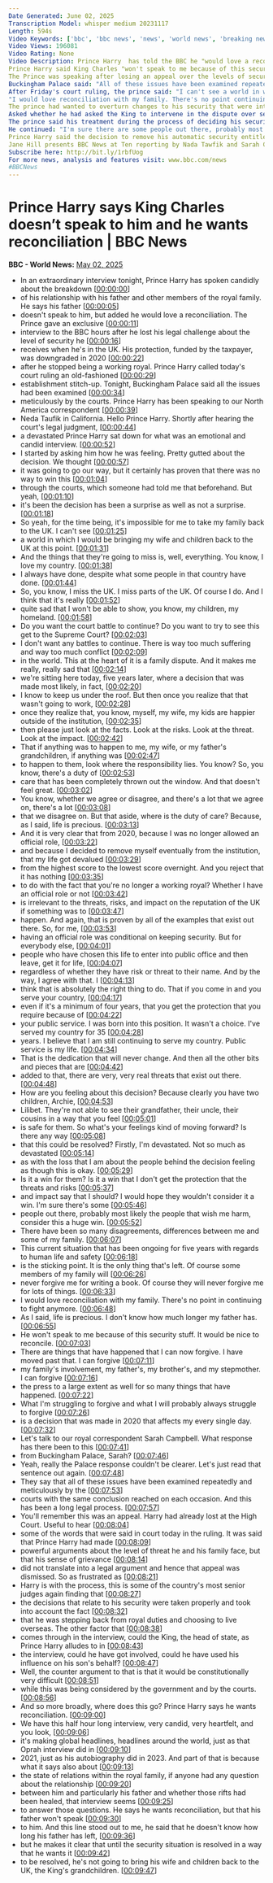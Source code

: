 ```yaml
---
Date Generated: June 02, 2025
Transcription Model: whisper medium 20231117
Length: 594s
Video Keywords: ['bbc', 'bbc news', 'news', 'world news', 'breaking news', 'us news', 'world', 'america', 'usa', 'usa news', 'india news', 'Prince', 'Harry', 'Duke', 'Sussex', 'William', 'Charles', 'Camilla', 'King', 'Queen', 'Kate', 'Katherine', 'Buckingham', 'Palace', 'royal', 'family', 'Diana', 'Princess', 'Meghan', 'Markle', 'UK', 'Britain', 'service', 'security', 'safety', 'threat', 'risk', 'danger', 'children', 'Archie', 'safe', 'father', 'speak', 'court', 'judge', 'appeal', 'supreme', 'establishment', 'stitch', 'up', 'protection', 'lost', 'defeat', 'US', 'California', 'United', 'States', 'Trump', 'Canada', 'Carney', 'spare', 'book', 'cancer', 'dying', 'reconcile', 'reconciliation', 'sick']
Video Views: 196081
Video Rating: None
Video Description: Prince Harry  has told the BBC he "would love a reconciliation" with the Royal Family, in an emotional interview in which the Duke of Sussex said he was "devastated" at losing a legal challenge over his security in the UK.
Prince Harry said King Charles "won't speak to me because of this security stuff", but that he did not want to fight anymore and did "not know how much longer my father has".
The Prince was speaking after losing an appeal over the levels of security he and his family are entitled to while in the UK.
Buckingham Palace said: "All of these issues have been examined repeatedly and meticulously by the courts, with the same conclusion reached on each occasion."
After Friday's court ruling, the prince said: "I can't see a world in which I would bring my wife and children back to the UK at this point…. There have been so many disagreements between myself and some of my family," he added, but had now "forgiven" them.
"I would love reconciliation with my family. There's no point continuing to fight any more, life is precious," said Prince Harry, who said the dispute over his security had "always been the sticking point".
The prince had wanted to overturn changes to his security that were introduced in 2020 as he stepped down as a working royal and moved to the United States. Saying that he felt "let down", he described his court defeat as a "good old fashioned establishment stitch up" and blamed the Royal Household for influencing the decision to reduce his security.
Asked whether he had asked the King to intervene in the dispute over security, Prince Harry said: "I never asked him to intervene - I asked him to step out of the way and let the experts do their jobs."
The prince said his treatment during the process of deciding his security had "uncovered my worst fears".  He said of the decision: "I'm devastated - not so much as devastated with the loss that I am about the people behind the decision, feeling as though this is okay. Is it a win for them?"
He continued: "I'm sure there are some people out there, probably most likely the people that wish me harm, [who] consider this a huge win."
Prince Harry said the decision to remove his automatic security entitlement impacts him "every single day", and has left him in a position where he can only safely return to the UK if invited by the Royal Family - as he would get sufficient security in those circumstances.
Jane Hill presents BBC News at Ten reporting by Nada Tawfik and Sarah Campbell.
Subscribe here: http://bit.ly/1rbfUog
For more news, analysis and features visit: www.bbc.com/news 
#BBCNews
---
```


# Prince Harry says King Charles doesn’t speak to him and he wants reconciliation | BBC News
**BBC - World News:** [May 02, 2025](https://www.youtube.com/watch?v=sZz_LUp1BNY)
*  In an extraordinary interview tonight, Prince Harry has spoken candidly about the breakdown [[00:00:00](https://www.youtube.com/watch?v=sZz_LUp1BNY&t=0.0s)]
*  of his relationship with his father and other members of the royal family. He says his father [[00:00:05](https://www.youtube.com/watch?v=sZz_LUp1BNY&t=5.2s)]
*  doesn't speak to him, but added he would love a reconciliation. The Prince gave an exclusive [[00:00:11](https://www.youtube.com/watch?v=sZz_LUp1BNY&t=11.040000000000001s)]
*  interview to the BBC hours after he lost his legal challenge about the level of security he [[00:00:16](https://www.youtube.com/watch?v=sZz_LUp1BNY&t=16.4s)]
*  receives when he's in the UK. His protection, funded by the taxpayer, was downgraded in 2020 [[00:00:22](https://www.youtube.com/watch?v=sZz_LUp1BNY&t=22.0s)]
*  after he stopped being a working royal. Prince Harry called today's court ruling an old-fashioned [[00:00:29](https://www.youtube.com/watch?v=sZz_LUp1BNY&t=29.04s)]
*  establishment stitch-up. Tonight, Buckingham Palace said all the issues had been examined [[00:00:34](https://www.youtube.com/watch?v=sZz_LUp1BNY&t=34.64s)]
*  meticulously by the courts. Prince Harry has been speaking to our North America correspondent [[00:00:39](https://www.youtube.com/watch?v=sZz_LUp1BNY&t=39.76s)]
*  Neda Taufik in California. Hello Prince Harry. Shortly after hearing the court's legal judgment, [[00:00:44](https://www.youtube.com/watch?v=sZz_LUp1BNY&t=44.72s)]
*  a devastated Prince Harry sat down for what was an emotional and candid interview. [[00:00:52](https://www.youtube.com/watch?v=sZz_LUp1BNY&t=52.16s)]
*  I started by asking him how he was feeling. Pretty gutted about the decision. We thought [[00:00:57](https://www.youtube.com/watch?v=sZz_LUp1BNY&t=57.839999999999996s)]
*  it was going to go our way, but it certainly has proven that there was no way to win this [[00:01:04](https://www.youtube.com/watch?v=sZz_LUp1BNY&t=64.32s)]
*  through the courts, which someone had told me that beforehand. But yeah, [[00:01:10](https://www.youtube.com/watch?v=sZz_LUp1BNY&t=70.4s)]
*  it's been the decision has been a surprise as well as not a surprise. [[00:01:18](https://www.youtube.com/watch?v=sZz_LUp1BNY&t=78.16s)]
*  So yeah, for the time being, it's impossible for me to take my family back to the UK. I can't see [[00:01:25](https://www.youtube.com/watch?v=sZz_LUp1BNY&t=85.2s)]
*  a world in which I would be bringing my wife and children back to the UK at this point. [[00:01:31](https://www.youtube.com/watch?v=sZz_LUp1BNY&t=91.67999999999999s)]
*  And the things that they're going to miss is, well, everything. You know, I love my country. [[00:01:38](https://www.youtube.com/watch?v=sZz_LUp1BNY&t=98.64s)]
*  I always have done, despite what some people in that country have done. [[00:01:44](https://www.youtube.com/watch?v=sZz_LUp1BNY&t=104.0s)]
*  So, you know, I miss the UK. I miss parts of the UK. Of course I do. And I think that it's really [[00:01:52](https://www.youtube.com/watch?v=sZz_LUp1BNY&t=112.16s)]
*  quite sad that I won't be able to show, you know, my children, my homeland. [[00:01:58](https://www.youtube.com/watch?v=sZz_LUp1BNY&t=118.16s)]
*  Do you want the court battle to continue? Do you want to try to see this get to the Supreme Court? [[00:02:03](https://www.youtube.com/watch?v=sZz_LUp1BNY&t=123.76s)]
*  I don't want any battles to continue. There is way too much suffering and way too much conflict [[00:02:09](https://www.youtube.com/watch?v=sZz_LUp1BNY&t=129.36s)]
*  in the world. This at the heart of it is a family dispute. And it makes me really, really sad that [[00:02:14](https://www.youtube.com/watch?v=sZz_LUp1BNY&t=134.48000000000002s)]
*  we're sitting here today, five years later, where a decision that was made most likely, in fact, [[00:02:20](https://www.youtube.com/watch?v=sZz_LUp1BNY&t=140.24s)]
*  I know to keep us under the roof. But then once you realize that that wasn't going to work, [[00:02:28](https://www.youtube.com/watch?v=sZz_LUp1BNY&t=148.64000000000001s)]
*  once they realize that, you know, myself, my wife, my kids are happier outside of the institution, [[00:02:35](https://www.youtube.com/watch?v=sZz_LUp1BNY&t=155.20000000000002s)]
*  then please just look at the facts. Look at the risks. Look at the threat. Look at the impact. [[00:02:42](https://www.youtube.com/watch?v=sZz_LUp1BNY&t=162.16000000000003s)]
*  That if anything was to happen to me, my wife, or my father's grandchildren, if anything was [[00:02:47](https://www.youtube.com/watch?v=sZz_LUp1BNY&t=167.84s)]
*  to happen to them, look where the responsibility lies. You know? So, you know, there's a duty of [[00:02:53](https://www.youtube.com/watch?v=sZz_LUp1BNY&t=173.36s)]
*  care that has been completely thrown out the window. And that doesn't feel great. [[00:03:02](https://www.youtube.com/watch?v=sZz_LUp1BNY&t=182.0s)]
*  You know, whether we agree or disagree, and there's a lot that we agree on, there's a lot [[00:03:08](https://www.youtube.com/watch?v=sZz_LUp1BNY&t=188.72s)]
*  that we disagree on. But that aside, where is the duty of care? Because, as I said, life is precious. [[00:03:13](https://www.youtube.com/watch?v=sZz_LUp1BNY&t=193.36s)]
*  And it is very clear that from 2020, because I was no longer allowed an official role, [[00:03:22](https://www.youtube.com/watch?v=sZz_LUp1BNY&t=202.48s)]
*  and because I decided to remove myself eventually from the institution, that my life got devalued [[00:03:29](https://www.youtube.com/watch?v=sZz_LUp1BNY&t=209.28s)]
*  from the highest score to the lowest score overnight. And you reject that it has nothing [[00:03:35](https://www.youtube.com/watch?v=sZz_LUp1BNY&t=215.84s)]
*  to do with the fact that you're no longer a working royal? Whether I have an official role or not [[00:03:42](https://www.youtube.com/watch?v=sZz_LUp1BNY&t=222.32s)]
*  is irrelevant to the threats, risks, and impact on the reputation of the UK if something was to [[00:03:47](https://www.youtube.com/watch?v=sZz_LUp1BNY&t=227.28s)]
*  happen. And again, that is proven by all of the examples that exist out there. So, for me, [[00:03:53](https://www.youtube.com/watch?v=sZz_LUp1BNY&t=233.76s)]
*  having an official role was conditional on keeping security. But for everybody else, [[00:04:01](https://www.youtube.com/watch?v=sZz_LUp1BNY&t=241.28s)]
*  people who have chosen this life to enter into public office and then leave, get it for life, [[00:04:07](https://www.youtube.com/watch?v=sZz_LUp1BNY&t=247.04s)]
*  regardless of whether they have risk or threat to their name. And by the way, I agree with that. I [[00:04:13](https://www.youtube.com/watch?v=sZz_LUp1BNY&t=253.68s)]
*  think that is absolutely the right thing to do. That if you come in and you serve your country, [[00:04:17](https://www.youtube.com/watch?v=sZz_LUp1BNY&t=257.84s)]
*  even if it's a minimum of four years, that you get the protection that you require because of [[00:04:22](https://www.youtube.com/watch?v=sZz_LUp1BNY&t=262.71999999999997s)]
*  your public service. I was born into this position. It wasn't a choice. I've served my country for 35 [[00:04:28](https://www.youtube.com/watch?v=sZz_LUp1BNY&t=268.8s)]
*  years. I believe that I am still continuing to serve my country. Public service is my life. [[00:04:34](https://www.youtube.com/watch?v=sZz_LUp1BNY&t=274.96s)]
*  That is the dedication that will never change. And then all the other bits and pieces that are [[00:04:42](https://www.youtube.com/watch?v=sZz_LUp1BNY&t=282.0s)]
*  added to that, there are very, very real threats that exist out there. [[00:04:48](https://www.youtube.com/watch?v=sZz_LUp1BNY&t=288.64000000000004s)]
*  How are you feeling about this decision? Because clearly you have two children, Archie, [[00:04:53](https://www.youtube.com/watch?v=sZz_LUp1BNY&t=293.68s)]
*  Lilibet. They're not able to see their grandfather, their uncle, their cousins in a way that you feel [[00:05:01](https://www.youtube.com/watch?v=sZz_LUp1BNY&t=301.52000000000004s)]
*  is safe for them. So what's your feelings kind of moving forward? Is there any way [[00:05:08](https://www.youtube.com/watch?v=sZz_LUp1BNY&t=308.64000000000004s)]
*  that this could be resolved? Firstly, I'm devastated. Not so much as devastated [[00:05:14](https://www.youtube.com/watch?v=sZz_LUp1BNY&t=314.72s)]
*  as with the loss that I am about the people behind the decision feeling as though this is okay. [[00:05:29](https://www.youtube.com/watch?v=sZz_LUp1BNY&t=329.44000000000005s)]
*  Is it a win for them? Is it a win that I don't get the protection that the threats and risks [[00:05:37](https://www.youtube.com/watch?v=sZz_LUp1BNY&t=337.12s)]
*  and impact say that I should? I would hope they wouldn't consider it a win. I'm sure there's some [[00:05:46](https://www.youtube.com/watch?v=sZz_LUp1BNY&t=346.64s)]
*  people out there, probably most likely the people that wish me harm, consider this a huge win. [[00:05:52](https://www.youtube.com/watch?v=sZz_LUp1BNY&t=352.96000000000004s)]
*  There have been so many disagreements, differences between me and some of my family. [[00:06:07](https://www.youtube.com/watch?v=sZz_LUp1BNY&t=367.6s)]
*  This current situation that has been ongoing for five years with regards to human life and safety [[00:06:18](https://www.youtube.com/watch?v=sZz_LUp1BNY&t=378.64s)]
*  is the sticking point. It is the only thing that's left. Of course some members of my family will [[00:06:26](https://www.youtube.com/watch?v=sZz_LUp1BNY&t=386.24s)]
*  never forgive me for writing a book. Of course they will never forgive me for lots of things. [[00:06:33](https://www.youtube.com/watch?v=sZz_LUp1BNY&t=393.84s)]
*  I would love reconciliation with my family. There's no point in continuing to fight anymore. [[00:06:48](https://www.youtube.com/watch?v=sZz_LUp1BNY&t=408.15999999999997s)]
*  As I said, life is precious. I don't know how much longer my father has. [[00:06:55](https://www.youtube.com/watch?v=sZz_LUp1BNY&t=415.28s)]
*  He won't speak to me because of this security stuff. It would be nice to reconcile. [[00:07:03](https://www.youtube.com/watch?v=sZz_LUp1BNY&t=423.76s)]
*  There are things that have happened that I can now forgive. I have moved past that. I can forgive [[00:07:11](https://www.youtube.com/watch?v=sZz_LUp1BNY&t=431.59999999999997s)]
*  my family's involvement, my father's, my brother's, and my stepmother. I can forgive [[00:07:16](https://www.youtube.com/watch?v=sZz_LUp1BNY&t=436.0s)]
*  the press to a large extent as well for so many things that have happened. [[00:07:22](https://www.youtube.com/watch?v=sZz_LUp1BNY&t=442.56s)]
*  What I'm struggling to forgive and what I will probably always struggle to forgive [[00:07:26](https://www.youtube.com/watch?v=sZz_LUp1BNY&t=446.88s)]
*  is a decision that was made in 2020 that affects my every single day. [[00:07:32](https://www.youtube.com/watch?v=sZz_LUp1BNY&t=452.88s)]
*  Let's talk to our royal correspondent Sarah Campbell. What response has there been to this [[00:07:41](https://www.youtube.com/watch?v=sZz_LUp1BNY&t=461.36s)]
*  from Buckingham Palace, Sarah? [[00:07:46](https://www.youtube.com/watch?v=sZz_LUp1BNY&t=466.64s)]
*  Yeah, really the Palace response couldn't be clearer. Let's just read that sentence out again. [[00:07:48](https://www.youtube.com/watch?v=sZz_LUp1BNY&t=468.8s)]
*  They say that all of these issues have been examined repeatedly and meticulously by the [[00:07:53](https://www.youtube.com/watch?v=sZz_LUp1BNY&t=473.20000000000005s)]
*  courts with the same conclusion reached on each occasion. And this has been a long legal process. [[00:07:57](https://www.youtube.com/watch?v=sZz_LUp1BNY&t=477.76000000000005s)]
*  You'll remember this was an appeal. Harry had already lost at the High Court. Useful to hear [[00:08:04](https://www.youtube.com/watch?v=sZz_LUp1BNY&t=484.0s)]
*  some of the words that were said in court today in the ruling. It was said that Prince Harry had made [[00:08:09](https://www.youtube.com/watch?v=sZz_LUp1BNY&t=489.76000000000005s)]
*  powerful arguments about the level of threat he and his family face, but that his sense of grievance [[00:08:14](https://www.youtube.com/watch?v=sZz_LUp1BNY&t=494.56s)]
*  did not translate into a legal argument and hence that appeal was dismissed. So as frustrated as [[00:08:21](https://www.youtube.com/watch?v=sZz_LUp1BNY&t=501.2s)]
*  Harry is with the process, this is some of the country's most senior judges again finding that [[00:08:27](https://www.youtube.com/watch?v=sZz_LUp1BNY&t=507.92s)]
*  the decisions that relate to his security were taken properly and took into account the fact [[00:08:32](https://www.youtube.com/watch?v=sZz_LUp1BNY&t=512.8s)]
*  that he was stepping back from royal duties and choosing to live overseas. The other factor that [[00:08:38](https://www.youtube.com/watch?v=sZz_LUp1BNY&t=518.16s)]
*  comes through in the interview, could the King, the head of state, as Prince Harry alludes to in [[00:08:43](https://www.youtube.com/watch?v=sZz_LUp1BNY&t=523.28s)]
*  the interview, could he have got involved, could he have used his influence on his son's behalf? [[00:08:47](https://www.youtube.com/watch?v=sZz_LUp1BNY&t=527.92s)]
*  Well, the counter argument to that is that it would be constitutionally very difficult [[00:08:51](https://www.youtube.com/watch?v=sZz_LUp1BNY&t=531.52s)]
*  while this was being considered by the government and by the courts. [[00:08:56](https://www.youtube.com/watch?v=sZz_LUp1BNY&t=536.8s)]
*  And so more broadly, where does this go? Prince Harry says he wants reconciliation. [[00:09:00](https://www.youtube.com/watch?v=sZz_LUp1BNY&t=540.9599999999999s)]
*  We have this half hour long interview, very candid, very heartfelt, and you look, [[00:09:06](https://www.youtube.com/watch?v=sZz_LUp1BNY&t=546.4s)]
*  it's making global headlines, headlines around the world, just as that Oprah interview did in [[00:09:10](https://www.youtube.com/watch?v=sZz_LUp1BNY&t=550.0s)]
*  2021, just as his autobiography did in 2023. And part of that is because what it says also about [[00:09:13](https://www.youtube.com/watch?v=sZz_LUp1BNY&t=553.92s)]
*  the state of relations within the royal family, if anyone had any question about the relationship [[00:09:20](https://www.youtube.com/watch?v=sZz_LUp1BNY&t=560.56s)]
*  between him and particularly his father and whether those rifts had been healed, that interview seems [[00:09:25](https://www.youtube.com/watch?v=sZz_LUp1BNY&t=565.44s)]
*  to answer those questions. He says he wants reconciliation, but that his father won't speak [[00:09:30](https://www.youtube.com/watch?v=sZz_LUp1BNY&t=570.48s)]
*  to him. And this line stood out to me, he said that he doesn't know how long his father has left, [[00:09:36](https://www.youtube.com/watch?v=sZz_LUp1BNY&t=576.4s)]
*  but he makes it clear that until the security situation is resolved in a way that he wants it [[00:09:42](https://www.youtube.com/watch?v=sZz_LUp1BNY&t=582.4s)]
*  to be resolved, he's not going to bring his wife and children back to the UK, the King's grandchildren. [[00:09:47](https://www.youtube.com/watch?v=sZz_LUp1BNY&t=587.6s)]
